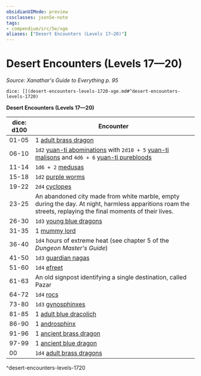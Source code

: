 ```yaml
---
obsidianUIMode: preview
cssclasses: json5e-note
tags:
- compendium/src/5e/xge
aliases: ["Desert Encounters (Levels 17—20)"]
---
```

# Desert Encounters (Levels 17—20)
*Source: Xanathar's Guide to Everything p. 95* 

`dice: [](desert-encounters-levels-1720-xge.md#^desert-encounters-levels-1720)`

**Desert Encounters (Levels 17—20)**

| dice: d100 | Encounter |
|------------|-----------|
| 01-05 | 1 [adult brass dragon](compendium/bestiary/dragon/adult-brass-dragon.md) |
| 06-10 | `1d2` [yuan-ti abominations](compendium/bestiary/monstrosity/yuan-ti-abomination.md) with `2d10 + 5` [yuan-ti malisons](compendium/bestiary/monstrosity/yuan-ti-malison-type-1.md) and `4d6 + 6` [yuan-ti purebloods](compendium/bestiary/humanoid/yuan-ti-pureblood.md) |
| 11-14 | `1d6 + 2` [medusas](compendium/bestiary/monstrosity/medusa.md) |
| 15-18 | `1d2` [purple worms](compendium/bestiary/monstrosity/purple-worm.md) |
| 19-22 | `2d4` [cyclopes](compendium/bestiary/giant/cyclops.md) |
| 23-25 | An abandoned city made from white marble, empty during the day. At night, harmless apparitions roam the streets, replaying the final moments of their lives. |
| 26-30 | `1d3` [young blue dragons](compendium/bestiary/dragon/young-blue-dragon.md) |
| 31-35 | 1 [mummy lord](compendium/bestiary/undead/mummy-lord.md) |
| 36-40 | `1d4` hours of extreme heat (see chapter 5 of the *Dungeon Master's Guide*) |
| 41-50 | `1d3` [guardian nagas](compendium/bestiary/monstrosity/guardian-naga.md) |
| 51-60 | `1d4` [efreet](compendium/bestiary/elemental/efreeti.md) |
| 61-63 | An old signpost identifying a single destination, called Pazar |
| 64-72 | `1d4` [rocs](compendium/bestiary/monstrosity/roc.md) |
| 73-80 | `1d3` [gynosphinxes](compendium/bestiary/monstrosity/gynosphinx.md) |
| 81-85 | 1 [adult blue dracolich](compendium/bestiary/undead/adult-blue-dracolich.md) |
| 86-90 | 1 [androsphinx](compendium/bestiary/monstrosity/androsphinx.md) |
| 91-96 | 1 [ancient brass dragon](compendium/bestiary/dragon/ancient-brass-dragon.md) |
| 97-99 | 1 [ancient blue dragon](compendium/bestiary/dragon/ancient-blue-dragon.md) |
| 00 | `1d4` [adult brass dragons](compendium/bestiary/dragon/adult-brass-dragon.md) |
^desert-encounters-levels-1720